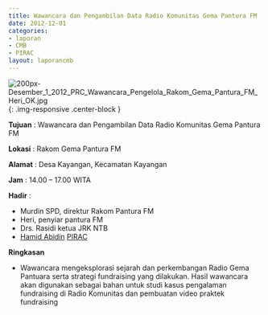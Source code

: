 ```yaml
---
title: Wawancara dan Pengambilan Data Radio Komunitas Gema Pantura FM
date: 2012-12-01
categories:
- laporan
- CMB
- PIRAC
layout: laporancmb
---
```


![200px-Desember_1_2012_PRC_Wawancara_Pengelola_Rakom_Gema_Pantura_FM_Heri_OK.jpg](/uploads/200px-Desember_1_2012_PRC_Wawancara_Pengelola_Rakom_Gema_Pantura_FM_Heri_OK.jpg){: .img-responsive .center-block }


**Tujuan** : Wawancara dan Pengambilan Data Radio Komunitas Gema Pantura FM 

**Lokasi** : Rakom Gema Pantura FM 

**Alamat** : Desa Kayangan, Kecamatan Kayangan 

**Jam** : 14.00 – 17.00 WITA 

**Hadir** :
* Murdin SPD, direktur Rakom Pantura FM
* Heri, penyiar pantura FM
* Drs. Rasidi ketua JRK NTB
* [Hamid Abidin](http://wiki.ciptamedia.org/wiki/Hamid_Abidin) [PIRAC](http://wiki.ciptamedia.org/wiki/PIRAC)

**Ringkasan**  
* Wawancara mengeksplorasi sejarah dan perkembangan Radio Gema Pantuara serta strategi fundraising yang dilakukan. Hasil wawancara akan digunakan sebagai bahan untuk studi kasus pengalaman fundraising di Radio Komunitas dan pembuatan video praktek fundraising
